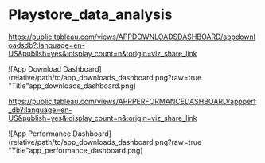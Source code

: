 # Playstore_data_analysis


<!--- app download dashboard embed  --->

https://public.tableau.com/views/APPDOWNLOADSDASHBOARD/appdownloadsdb?:language=en-US&publish=yes&:display_count=n&:origin=viz_share_link

![App Download Dashboard](relative/path/to/app_downloads_dashboard.png?raw=true "Title"app_downloads_dashboard.png)

<!--- app performance dashboard embed  --->

https://public.tableau.com/views/APPPERFORMANCEDASHBOARD/appperf_db?:language=en-US&publish=yes&:display_count=n&:origin=viz_share_link

![App Performance Dashboard](relative/path/to/app_downloads_dashboard.png?raw=true "Title"app_performance_dashboard.png)
